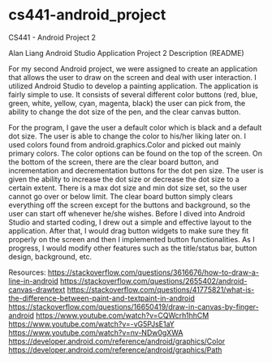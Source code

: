 # cs441-android_project
CS441 - Android Project 2

Alan Liang
Android Studio Application 
Project 2 Description (README)

For my second Android project, we were assigned to create an application that allows the user to draw on the screen and deal with user interaction. I utilized Android Studio to develop a painting application. The application is fairly simple to use. It consists of several different color buttons (red, blue, green, white, yellow, cyan, magenta, black) the user can pick from, the ability to change the dot size of the pen, and the clear canvas button. 
	
For the program, I gave the user a default color which is black and a default dot size. The user is able to change the color to his/her liking later on. I used colors found from android.graphics.Color and picked out mainly primary colors. The color options can be found on the top of the screen. On the bottom of the screen, there are the clear board button, and incrementation and decrementation buttons for the dot pen size. The user is given the ability to increase the dot size or decrease the dot size to a certain extent. There is a max dot size and min dot size set, so the user cannot go over or below limit. The clear board button simply clears everything off the screen except for the buttons and background, so the user can start off whenever he/she wishes. Before I dived into Android Studio and started coding, I drew out a simple and effective layout to the application. After that, I would drag button widgets to make sure they fit properly on the screen and then I implemented button functionalities. As I progress, I would modify other features such as the title/status bar, button design, background, etc.  

Resources:
https://stackoverflow.com/questions/3616676/how-to-draw-a-line-in-android
https://stackoverflow.com/questions/2655402/android-canvas-drawtext
https://stackoverflow.com/questions/41775821/what-is-the-difference-between-paint-and-textpaint-in-android
https://stackoverflow.com/questions/16650419/draw-in-canvas-by-finger-android
https://www.youtube.com/watch?v=CQWcrh1hhCM
https://www.youtube.com/watch?v=-vG5PJsE1aY
https://www.youtube.com/watch?v=nv-NDw0gXWA
https://developer.android.com/reference/android/graphics/Color
https://developer.android.com/reference/android/graphics/Path

